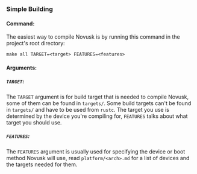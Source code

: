 ### Simple Building

#### Command:

The easiest way to compile Novusk is by running this command in the project's root directory:

```commandline
make all TARGET=<target> FEATURES=<features>
```

#### Arguments:

##### ``TARGET``:

The ``TARGET`` argument is for build target that is needed to compile Novusk, some of them can be found in ``targets/``.
Some build targets can't be found in ``targets/`` and have to be used from ``rustc``. The target you use is determined 
by the device you're compiling for, ``FEATURES`` talks about what target you should use.


##### ``FEATURES``:

The ``FEATURES`` argument is usually used for specifying the device or boot method Novusk will use, read 
``platform/<arch>.md`` for a list of devices and the targets needed for them.

